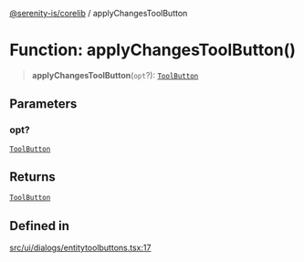 [@serenity-is/corelib](../README.md) / applyChangesToolButton

# Function: applyChangesToolButton()

> **applyChangesToolButton**(`opt`?): [`ToolButton`](../interfaces/ToolButton.md)

## Parameters

### opt?

[`ToolButton`](../interfaces/ToolButton.md)

## Returns

[`ToolButton`](../interfaces/ToolButton.md)

## Defined in

[src/ui/dialogs/entitytoolbuttons.tsx:17](https://github.com/serenity-is/serenity/blob/master/packages/corelib/src/ui/dialogs/entitytoolbuttons.tsx#L17)
